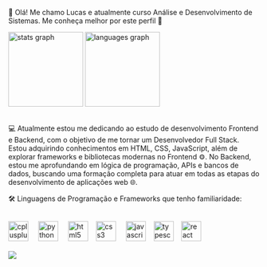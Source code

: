 <p align="left">👋 Olá! Me chamo Lucas e atualmente curso Análise e Desenvolvimento de Sistemas. Me conheça melhor por este perfil 🚀</p>
<div align="left"> <img src="https://github-readme-stats.vercel.app/api?username=OHenriqueDev&hide_title=false&hide_rank=false&show_icons=true&include_all_commits=true&count_private=true&disable_animations=false&theme=dracula&locale=en&hide_border=false&order=1" height="150" alt="stats graph" /> <img src="https://github-readme-stats.vercel.app/api/top-langs?username=OHenriqueDev&locale=en&hide_title=false&layout=compact&card_width=320&langs_count=5&theme=dracula&hide_border=false&order=2" height="150" alt="languages graph" /> </div>
<br>
<p align="left">💻 Atualmente estou me dedicando ao estudo de desenvolvimento Frontend e Backend, com o objetivo de me tornar um Desenvolvedor Full Stack. Estou adquirindo conhecimentos em HTML, CSS, JavaScript, além de explorar frameworks e bibliotecas modernas no Frontend ⚙️. No Backend, estou me aprofundando em lógica de programação, APIs e bancos de dados, buscando uma formação completa para atuar em todas as etapas do desenvolvimento de aplicações web 🌐.</p>
<p align="left">🛠️ Linguagens de Programação e Frameworks que tenho familiaridade:</p>
<br>
<div align="left"> <img src="https://cdn.jsdelivr.net/gh/devicons/devicon/icons/cplusplus/cplusplus-original.svg" height="40" alt="cplusplus logo" /> <img width="12" /> <img src="https://cdn.jsdelivr.net/gh/devicons/devicon/icons/python/python-original.svg" height="40" alt="python logo" /> <img width="12" /> <img src="https://cdn.jsdelivr.net/gh/devicons/devicon/icons/html5/html5-original.svg" height="40" alt="html5 logo" /><img width="12" /> <img src="https://cdn.jsdelivr.net/gh/devicons/devicon/icons/css3/css3-original.svg" height="40" alt="css3 logo" /> <img width="12" /> <img src="https://cdn.jsdelivr.net/gh/devicons/devicon/icons/javascript/javascript-original.svg" height="40" alt="javascript logo" /><img width="12" /> <img src="https://cdn.jsdelivr.net/gh/devicons/devicon/icons/typescript/typescript-original.svg" height="40" alt="typescript logo" /><img width="12" /> <img src="https://cdn.jsdelivr.net/gh/devicons/devicon/icons/react/react-original.svg" height="40" alt="react logo" /></div>
<br>
<div align="left"> <img src="https://profile-counter.glitch.me/OHenriqueDev/count.svg?" /> </div>
